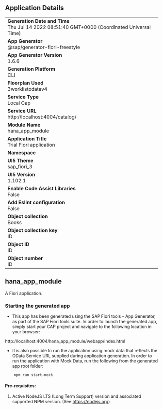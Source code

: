 ## Application Details
|               |
| ------------- |
|**Generation Date and Time**<br>Thu Jul 14 2022 08:51:40 GMT+0000 (Coordinated Universal Time)|
|**App Generator**<br>@sap/generator-fiori-freestyle|
|**App Generator Version**<br>1.6.6|
|**Generation Platform**<br>CLI|
|**Floorplan Used**<br>3worklistodatav4|
|**Service Type**<br>Local Cap|
|**Service URL**<br>http://localhost:4004/catalog/
|**Module Name**<br>hana_app_module|
|**Application Title**<br>Trial Fiori application|
|**Namespace**<br>|
|**UI5 Theme**<br>sap_fiori_3|
|**UI5 Version**<br>1.102.1|
|**Enable Code Assist Libraries**<br>False|
|**Add Eslint configuration**<br>False|
|**Object collection**<br>Books|
|**Object collection key**<br>ID|
|**Object ID**<br>ID|
|**Object number**<br>ID|

## hana_app_module

A Fiori application.

### Starting the generated app

-   This app has been generated using the SAP Fiori tools - App Generator, as part of the SAP Fiori tools suite.  In order to launch the generated app, simply start your CAP project and navigate to the following location in your browser:

http://localhost:4004/hana_app_module/webapp/index.html

- It is also possible to run the application using mock data that reflects the OData Service URL supplied during application generation.  In order to run the application with Mock Data, run the following from the generated app root folder:

```
    npm run start-mock
```

#### Pre-requisites:

1. Active NodeJS LTS (Long Term Support) version and associated supported NPM version.  (See https://nodejs.org)


